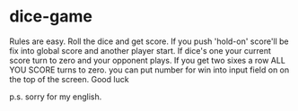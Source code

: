 # dice-game

Rules are easy. Roll the dice and get score. If you push 'hold-on' score'll be fix into global score and another player start. If dice's one your current score 
turn to zero and your opponent plays. If you get two sixes a row ALL YOU SCORE turns to zero. you can put number for win into input field on 
on the top of the screen. Good luck

p.s. sorry for my english.
